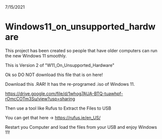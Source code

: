 7/15/2021

# Windows11_on_unsupported_hardware
This project has been created so people that have older computers can run the new Windows 11 smoothly.

This is Version 2 of "W11_On_Unsupported_Hardware"

Ok so DO NOT download this file that is on here!

Download this .RAR! It has the re-programed .iso of Windows 11. 

https://drive.google.com/file/d/1whog7AUA-BTQ-tuawhpf-rOmcCOTm3Su/view?usp=sharing

Then use a tool like Rufus to Extract the Files to USB

You can get that here -> https://rufus.ie/en_US/

Restart you Computer and load the files from your USB and enjoy Windows 11!
